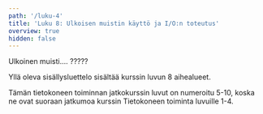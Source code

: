 ```yaml
---
path: '/luku-4'
title: 'Luku 8: Ulkoisen muistin käyttö ja I/O:n toteutus'
overview: true
hidden: false
---
```


Ulkoinen muisti.... ?????

<please-login></please-login>

<pages-in-this-section></pages-in-this-section>

Yllä oleva sisällysluettelo sisältää kurssin luvun 8 aihealueet.

Tämän tietokoneen toiminnan jatkokurssin luvut on numeroitu 5-10, koska ne ovat suoraan jatkumoa kurssin Tietokoneen toiminta luvuille 1-4.

<exercises-in-this-section></exercises-in-this-section>
